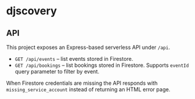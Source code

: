 # djscovery

## API

This project exposes an Express-based serverless API under `/api`.


- `GET /api/events` – list events stored in Firestore.
- `GET /api/bookings` – list bookings stored in Firestore. Supports `eventId` query parameter to filter by event.

When Firestore credentials are missing the API responds with `missing_service_account` instead of returning an HTML error page.
